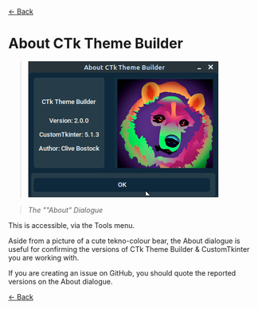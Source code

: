 [<- Back](user_guide.md)
# About CTk Theme Builder

> ![About](about.png)

> *The ""About" Dialogue*

This is accessible, via the Tools menu.  

Aside from a picture of a cute tekno-colour bear, the About dialogue is useful for confirming the versions of CTk Theme Builder & CustomTkinter you are working with. 

If you are creating an issue on GitHub, you should quote the reported versions on the About dialogue.

[<- Back](user_guide.md)